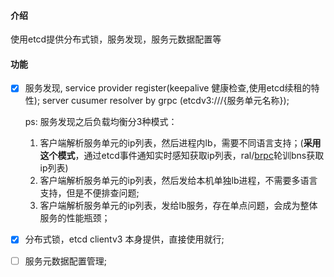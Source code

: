 #### 介绍

使用etcd提供分布式锁，服务发现，服务元数据配置等

#### 功能

- [x] 服务发现, service provider register(keepalive 健康检查,使用etcd续租的特性); server cusumer resolver by grpc (etcdv3:///{服务单元名称}); 

  ps: 服务发现之后负载均衡分3种模式：

  	1. 客户端解析服务单元的ip列表，然后进程内lb，需要不同语言支持；(**采用这个模式**，通过etcd事件通知实时感知获取ip列表，ral/[brpc](https://github.com/apache/incubator-brpc/blob/master/docs/cn/load_balancing.md#%E8%B4%9F%E8%BD%BD%E5%9D%87%E8%A1%A1)轮训bns获取ip列表)
   	2. 客户端解析服务单元的ip列表，然后发给本机单独lb进程，不需要多语言支持，但是不便排查问题;
   	3. 客户端解析服务单元的ip列表，发给lb服务，存在单点问题，会成为整体服务的性能瓶颈；

- [x] 分布式锁，etcd clientv3 本身提供，直接使用就行;

- [ ] 服务元数据配置管理;

